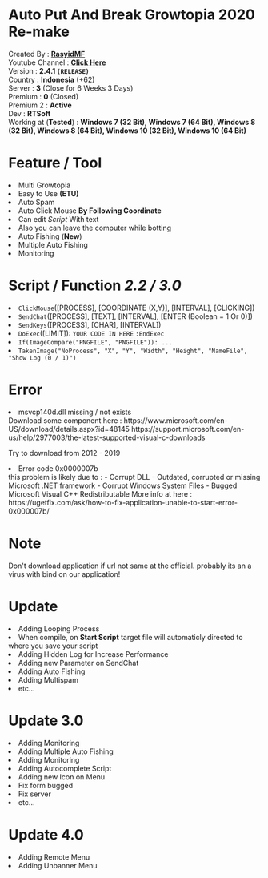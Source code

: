 <h1>Auto Put And Break Growtopia 2020 Re-make</h1>
Created By : <a href="https://www.facebook.com/RasyidMFS"><b>RasyidMF</b></a><br>
Youtube Channel : <b><a href="https://www.youtube.com/channel/UC4pMFaK2xg1NVlmo3I6Kvkw?view_as=subscriber">Click Here</a></b><br>
Version : <b>2.4.1 <code>(RELEASE)</code></b><br>
Country : <b>Indonesia</b> (+62) <br>
Server : <b>3</b> (Close for 6 Weeks 3 Days) <br>
Premium : <b>0</b> (Closed) <br>
Premium 2 : <b>Active</b> <br>
Dev : <b>RTSoft</b><br>
Working at (<b>Tested</b>) : <b>Windows 7 (32 Bit), Windows 7 (64 Bit), Windows 8 (32 Bit), Windows 8 (64 Bit), Windows 10 (32 Bit), Windows 10 (64 Bit)</b>


<h1>Feature / Tool</h1>
<li>Multi Growtopia</li>
<li>Easy to Use <b>(ETU)</b></li>
<li>Auto Spam</li>
<li>Auto Click Mouse <b>By Following Coordinate</b></li>
<li>Can edit <i>Script</i> With text
<li>Also you can leave the computer while botting</li>
<li>Auto Fishing (<b>New</b>)</li>
<li>Multiple Auto Fishing</li>
<li>Monitoring</li>

<h1>Script / Function <b><i>2.2 / 3.0</i></b></h1>
<li><code>ClickMouse</code>([PROCESS], [COORDINATE (X,Y)], [INTERVAL], [CLICKING])</li>
<li><code>SendChat</code>([PROCESS], [TEXT], [INTERVAL], [ENTER (Boolean = 1 Or 0)])</li>
<li><code>SendKeys</code>([PROCESS], [CHAR], [INTERVAL])</li>
<li><code>DoExec</code>([LIMIT]): <code>YOUR CODE IN HERE</code> <code>:EndExec</code></li>
<li><code>If(ImageCompare("PNGFILE", "PNGFILE")): ...</code></li>
<li><code>TakenImage("NoProcess", "X", "Y", "Width", "Height", "NameFile", "Show Log (0 / 1)")</code></li>

<h1>Error</h1>
<li>msvcp140d.dll missing / not exists</li>
Download some component here : 
https://www.microsoft.com/en-US/download/details.aspx?id=48145
https://support.microsoft.com/en-us/help/2977003/the-latest-supported-visual-c-downloads

Try to download from 2012 - 2019
<li>Error code 0x0000007b</li>
this problem is likely due to :
- Corrupt DLL
- Outdated, corrupted or missing Microsoft .NET framework
- Corrupt Windows System Files
- Bugged Microsoft Visual C++ Redistributable
More info at here : https://ugetfix.com/ask/how-to-fix-application-unable-to-start-error-0x000007b/

<h1>Note</h1>
Don't download application if url not same at the official. probably its an a virus with bind on our application!

<h1>Update</h1>
<li>Adding Looping Process</li>
<li>When compile, on <b>Start Script</b> target file will automaticly directed to where you save your script</li>
<li>Adding Hidden Log for Increase Performance</li>
<li>Adding new Parameter on SendChat</li>
<li>Adding Auto Fishing</li>
<li>Adding Multispam</li>
<li>etc...</li>
<h1>Update 3.0</h1>
<li>Adding Monitoring</li>
<li>Adding Multiple Auto Fishing</li>
<li>Adding Monitoring</li>
<li>Adding Autocomplete Script</li>
<li>Adding new Icon on Menu</li>
<li>Fix form bugged</li>
<li>Fix server</li>
<li>etc...</li>
<h1>Update 4.0</h1>
<li>Adding Remote Menu</li>
<li>Adding Unbanner Menu</li>

